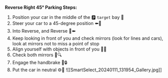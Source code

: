 
**Reverse Right 45° Parking Steps:**
1. Position your car in the middle of the 🅿️ `target` bay 🚗
2. Steer your car to a 45-degree position ⬅️🚗
3. Into Reverse, and Reverse 🚗⬅️
4. Keep looking in front of you and check mirrors (look for lines and cars), look at mirrors not to miss a point of stop
5. Align yourself with objects in front of you 👀🚗
6. Check both mirrors 🚗🔍
7. Engage the handbrake 🚗🔒
8. Put the car in neutral ⚙️🚗
![[SmartSelect_20240111_131954_Gallery.jpg]]